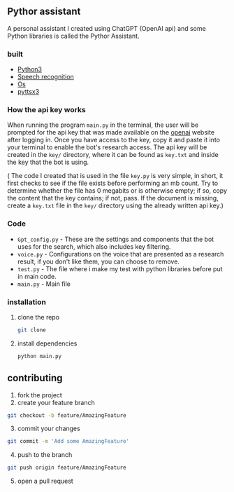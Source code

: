 ## Pythor assistant

A personal assistant I created using ChatGPT (OpenAI api) and some Python libraries is called the Pythor Assistant.

### built

* [Python3](https://www.python.org/)
* [Speech recognition](https://pypi.org/project/SpeechRecognition/)
* [Os](https://pypi.org/project/os/)
* [pyttsx3](https://pypi.org/pyttsx3/os/)


### How the api key works

When running the program ```main.py``` in the terminal, the user will be prompted for the api key that was made available on the [openai](https://beta.openai.com/account/api-keys) website after logging in.
Once you have access to the key, copy it and paste it into your terminal to enable the bot's research access.
The api key will be created in the ```key/``` directory, where it can be found as ```key.txt``` and inside the key that the bot is using.

( The code I created that is used in the file ```key.py``` is very simple, in short, it first checks to see if the file exists before performing an mb count.
Try to determine whether the file has 0 megabits or is otherwise empty; if so, copy the content that the key contains; if not, pass.
If the document is missing, create a ```key.txt``` file in the ```key/``` directory using the already written api key.)


### Code

* ```Gpt_config.py``` - These are the settings and components that the bot uses for the search, which also includes key filtering.
* ```voice.py``` - Configurations on the voice that are presented as a research result, if you don't like them, you can choose to remove.
* ```test.py``` - The file where i make my test with python libraries before put in main code.
* ```main.py``` - Main file


### installation

1. clone the repo
   ```sh
   git clone 
   ```
2. install dependencies
   ```sh
   python main.py
   ``` 
## contributing
1. fork the project
2. create your feature branch 
```sh
git checkout -b feature/AmazingFeature
```
3. commit your changes
```sh
git commit -m 'Add some AmazingFeature'
```
4. push to the branch 
```sh
git push origin feature/AmazingFeature
```
5. open a pull request
